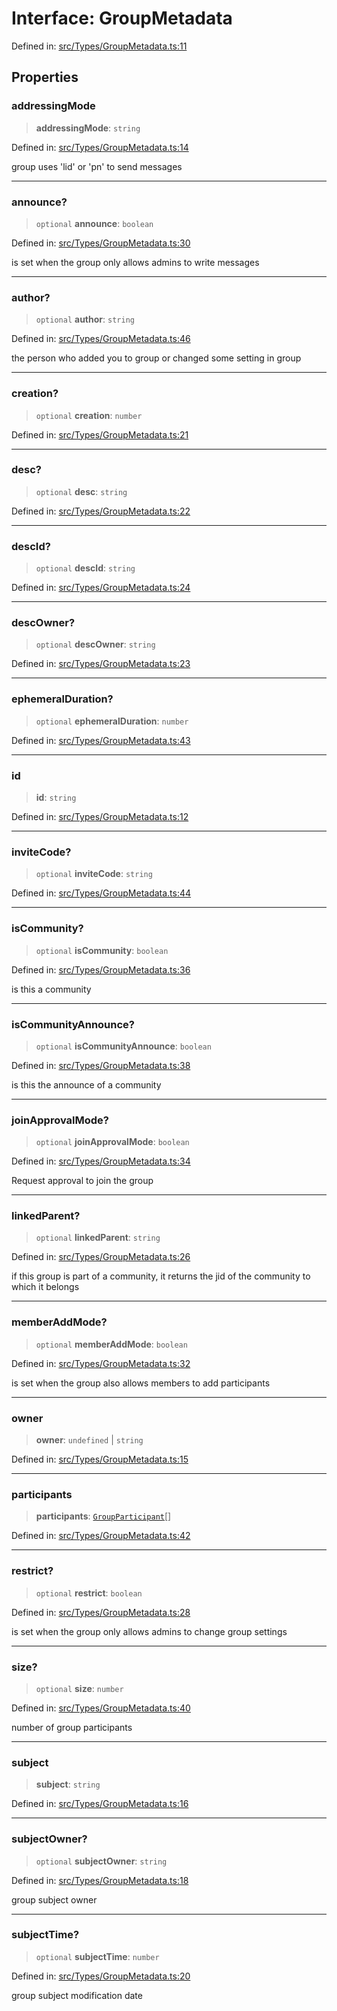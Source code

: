 # Interface: GroupMetadata

Defined in: [src/Types/GroupMetadata.ts:11](https://github.com/Fokusdotid/Baileys/blob/c0c23ce3104b65dfcc64246c9ee8a49ef38993b5/src/Types/GroupMetadata.ts#L11)

## Properties

### addressingMode

> **addressingMode**: `string`

Defined in: [src/Types/GroupMetadata.ts:14](https://github.com/Fokusdotid/Baileys/blob/c0c23ce3104b65dfcc64246c9ee8a49ef38993b5/src/Types/GroupMetadata.ts#L14)

group uses 'lid' or 'pn' to send messages

***

### announce?

> `optional` **announce**: `boolean`

Defined in: [src/Types/GroupMetadata.ts:30](https://github.com/Fokusdotid/Baileys/blob/c0c23ce3104b65dfcc64246c9ee8a49ef38993b5/src/Types/GroupMetadata.ts#L30)

is set when the group only allows admins to write messages

***

### author?

> `optional` **author**: `string`

Defined in: [src/Types/GroupMetadata.ts:46](https://github.com/Fokusdotid/Baileys/blob/c0c23ce3104b65dfcc64246c9ee8a49ef38993b5/src/Types/GroupMetadata.ts#L46)

the person who added you to group or changed some setting in group

***

### creation?

> `optional` **creation**: `number`

Defined in: [src/Types/GroupMetadata.ts:21](https://github.com/Fokusdotid/Baileys/blob/c0c23ce3104b65dfcc64246c9ee8a49ef38993b5/src/Types/GroupMetadata.ts#L21)

***

### desc?

> `optional` **desc**: `string`

Defined in: [src/Types/GroupMetadata.ts:22](https://github.com/Fokusdotid/Baileys/blob/c0c23ce3104b65dfcc64246c9ee8a49ef38993b5/src/Types/GroupMetadata.ts#L22)

***

### descId?

> `optional` **descId**: `string`

Defined in: [src/Types/GroupMetadata.ts:24](https://github.com/Fokusdotid/Baileys/blob/c0c23ce3104b65dfcc64246c9ee8a49ef38993b5/src/Types/GroupMetadata.ts#L24)

***

### descOwner?

> `optional` **descOwner**: `string`

Defined in: [src/Types/GroupMetadata.ts:23](https://github.com/Fokusdotid/Baileys/blob/c0c23ce3104b65dfcc64246c9ee8a49ef38993b5/src/Types/GroupMetadata.ts#L23)

***

### ephemeralDuration?

> `optional` **ephemeralDuration**: `number`

Defined in: [src/Types/GroupMetadata.ts:43](https://github.com/Fokusdotid/Baileys/blob/c0c23ce3104b65dfcc64246c9ee8a49ef38993b5/src/Types/GroupMetadata.ts#L43)

***

### id

> **id**: `string`

Defined in: [src/Types/GroupMetadata.ts:12](https://github.com/Fokusdotid/Baileys/blob/c0c23ce3104b65dfcc64246c9ee8a49ef38993b5/src/Types/GroupMetadata.ts#L12)

***

### inviteCode?

> `optional` **inviteCode**: `string`

Defined in: [src/Types/GroupMetadata.ts:44](https://github.com/Fokusdotid/Baileys/blob/c0c23ce3104b65dfcc64246c9ee8a49ef38993b5/src/Types/GroupMetadata.ts#L44)

***

### isCommunity?

> `optional` **isCommunity**: `boolean`

Defined in: [src/Types/GroupMetadata.ts:36](https://github.com/Fokusdotid/Baileys/blob/c0c23ce3104b65dfcc64246c9ee8a49ef38993b5/src/Types/GroupMetadata.ts#L36)

is this a community

***

### isCommunityAnnounce?

> `optional` **isCommunityAnnounce**: `boolean`

Defined in: [src/Types/GroupMetadata.ts:38](https://github.com/Fokusdotid/Baileys/blob/c0c23ce3104b65dfcc64246c9ee8a49ef38993b5/src/Types/GroupMetadata.ts#L38)

is this the announce of a community

***

### joinApprovalMode?

> `optional` **joinApprovalMode**: `boolean`

Defined in: [src/Types/GroupMetadata.ts:34](https://github.com/Fokusdotid/Baileys/blob/c0c23ce3104b65dfcc64246c9ee8a49ef38993b5/src/Types/GroupMetadata.ts#L34)

Request approval to join the group

***

### linkedParent?

> `optional` **linkedParent**: `string`

Defined in: [src/Types/GroupMetadata.ts:26](https://github.com/Fokusdotid/Baileys/blob/c0c23ce3104b65dfcc64246c9ee8a49ef38993b5/src/Types/GroupMetadata.ts#L26)

if this group is part of a community, it returns the jid of the community to which it belongs

***

### memberAddMode?

> `optional` **memberAddMode**: `boolean`

Defined in: [src/Types/GroupMetadata.ts:32](https://github.com/Fokusdotid/Baileys/blob/c0c23ce3104b65dfcc64246c9ee8a49ef38993b5/src/Types/GroupMetadata.ts#L32)

is set when the group also allows members to add participants

***

### owner

> **owner**: `undefined` \| `string`

Defined in: [src/Types/GroupMetadata.ts:15](https://github.com/Fokusdotid/Baileys/blob/c0c23ce3104b65dfcc64246c9ee8a49ef38993b5/src/Types/GroupMetadata.ts#L15)

***

### participants

> **participants**: [`GroupParticipant`](../type-aliases/GroupParticipant.md)[]

Defined in: [src/Types/GroupMetadata.ts:42](https://github.com/Fokusdotid/Baileys/blob/c0c23ce3104b65dfcc64246c9ee8a49ef38993b5/src/Types/GroupMetadata.ts#L42)

***

### restrict?

> `optional` **restrict**: `boolean`

Defined in: [src/Types/GroupMetadata.ts:28](https://github.com/Fokusdotid/Baileys/blob/c0c23ce3104b65dfcc64246c9ee8a49ef38993b5/src/Types/GroupMetadata.ts#L28)

is set when the group only allows admins to change group settings

***

### size?

> `optional` **size**: `number`

Defined in: [src/Types/GroupMetadata.ts:40](https://github.com/Fokusdotid/Baileys/blob/c0c23ce3104b65dfcc64246c9ee8a49ef38993b5/src/Types/GroupMetadata.ts#L40)

number of group participants

***

### subject

> **subject**: `string`

Defined in: [src/Types/GroupMetadata.ts:16](https://github.com/Fokusdotid/Baileys/blob/c0c23ce3104b65dfcc64246c9ee8a49ef38993b5/src/Types/GroupMetadata.ts#L16)

***

### subjectOwner?

> `optional` **subjectOwner**: `string`

Defined in: [src/Types/GroupMetadata.ts:18](https://github.com/Fokusdotid/Baileys/blob/c0c23ce3104b65dfcc64246c9ee8a49ef38993b5/src/Types/GroupMetadata.ts#L18)

group subject owner

***

### subjectTime?

> `optional` **subjectTime**: `number`

Defined in: [src/Types/GroupMetadata.ts:20](https://github.com/Fokusdotid/Baileys/blob/c0c23ce3104b65dfcc64246c9ee8a49ef38993b5/src/Types/GroupMetadata.ts#L20)

group subject modification date
